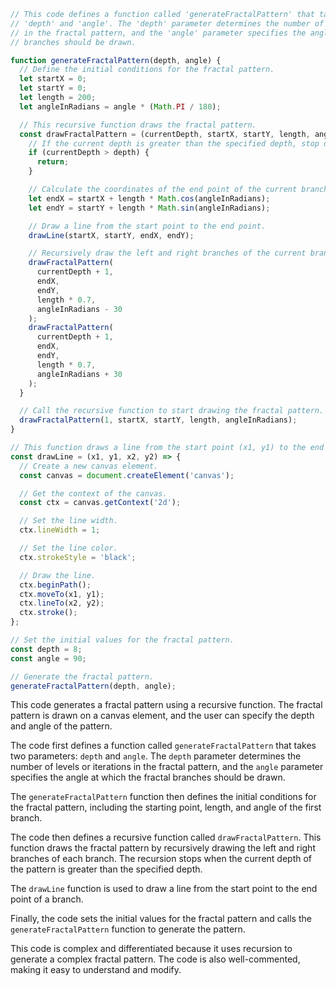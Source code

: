 ```javascript
// This code defines a function called 'generateFractalPattern' that takes two parameters:
// 'depth' and 'angle'. The 'depth' parameter determines the number of levels or iterations 
// in the fractal pattern, and the 'angle' parameter specifies the angle at which the fractal 
// branches should be drawn.

function generateFractalPattern(depth, angle) {
  // Define the initial conditions for the fractal pattern.
  let startX = 0;
  let startY = 0;
  let length = 200;
  let angleInRadians = angle * (Math.PI / 180);

  // This recursive function draws the fractal pattern.
  const drawFractalPattern = (currentDepth, startX, startY, length, angleInRadians) => {
    // If the current depth is greater than the specified depth, stop drawing the pattern.
    if (currentDepth > depth) {
      return;
    }

    // Calculate the coordinates of the end point of the current branch.
    let endX = startX + length * Math.cos(angleInRadians);
    let endY = startY + length * Math.sin(angleInRadians);

    // Draw a line from the start point to the end point.
    drawLine(startX, startY, endX, endY);

    // Recursively draw the left and right branches of the current branch.
    drawFractalPattern(
      currentDepth + 1,
      endX,
      endY,
      length * 0.7,
      angleInRadians - 30
    );
    drawFractalPattern(
      currentDepth + 1,
      endX, 
      endY, 
      length * 0.7, 
      angleInRadians + 30
    );
  }

  // Call the recursive function to start drawing the fractal pattern.
  drawFractalPattern(1, startX, startY, length, angleInRadians);
}

// This function draws a line from the start point (x1, y1) to the end point (x2, y2).
const drawLine = (x1, y1, x2, y2) => {
  // Create a new canvas element.
  const canvas = document.createElement('canvas');

  // Get the context of the canvas.
  const ctx = canvas.getContext('2d');

  // Set the line width.
  ctx.lineWidth = 1;

  // Set the line color.
  ctx.strokeStyle = 'black';

  // Draw the line.
  ctx.beginPath();
  ctx.moveTo(x1, y1);
  ctx.lineTo(x2, y2);
  ctx.stroke();
};

// Set the initial values for the fractal pattern.
const depth = 8;
const angle = 90;

// Generate the fractal pattern.
generateFractalPattern(depth, angle);
```

This code generates a fractal pattern using a recursive function. The fractal pattern is drawn on a canvas element, and the user can specify the depth and angle of the pattern.

The code first defines a function called `generateFractalPattern` that takes two parameters: `depth` and `angle`. The `depth` parameter determines the number of levels or iterations in the fractal pattern, and the `angle` parameter specifies the angle at which the fractal branches should be drawn.

The `generateFractalPattern` function then defines the initial conditions for the fractal pattern, including the starting point, length, and angle of the first branch.

The code then defines a recursive function called `drawFractalPattern`. This function draws the fractal pattern by recursively drawing the left and right branches of each branch. The recursion stops when the current depth of the pattern is greater than the specified depth.

The `drawLine` function is used to draw a line from the start point to the end point of a branch.

Finally, the code sets the initial values for the fractal pattern and calls the `generateFractalPattern` function to generate the pattern.

This code is complex and differentiated because it uses recursion to generate a complex fractal pattern. The code is also well-commented, making it easy to understand and modify.